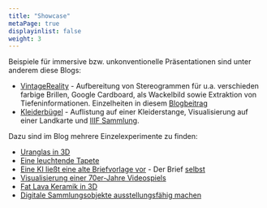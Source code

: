 ```yaml
---
title: "Showcase"
metaPage: true
displayinlist: false
weight: 3
---
```


Beispiele für immersive bzw. unkonventionelle Präsentationen sind unter anderem diese Blogs:

* [VintageReality](https://vintagereality.projektemacher.org/) - Aufbereitung von Stereogrammen für u.a. verschieden farbige Brillen, Google Cardboard, als Wackelbild sowie Extraktion von Tiefeninformationen. Einzelheiten in diesem [Blogbeitrag](https://christianmahnke.de/post/vintagereality/)
* [Kleiderbügel](https://xn--kleiderbgel-0hb.xn--blaufusstlpel-qmb.de/) - Auflistung auf einer Kleiderstange, Visualisierung auf einer Landkarte und [IIIF Sammlung](https://theseusviewer.org/?iiif-content=https://xn--kleiderbgel-0hb.xn--blaufusstlpel-qmb.de/collection.json).

Dazu sind im Blog mehrere Einzelexperimente zu finden:

* [Uranglas in 3D](https://christianmahnke.de/post/uv-photogrammetry/)
* [Eine leuchtende Tapete](https://christianmahnke.de/post/hdr-iiif/)
* [Eine KI ließt eine alte Briefvorlage vor](https://christianmahnke.de/post/tts/) - Der Brief [selbst](https://briefsteller.de/post/der-haussekretaer/286/)
* [Visualisierung einer 70er-Jahre Videospiels](https://christianmahnke.de/post/pong/)
* [Fat Lava Keramik in 3D](https://christianmahnke.de/post/3d-models/)
* [Digitale Sammlungsobjekte ausstellungsfähig machen](https://christianmahnke.de/post/iiif-proxy/)
